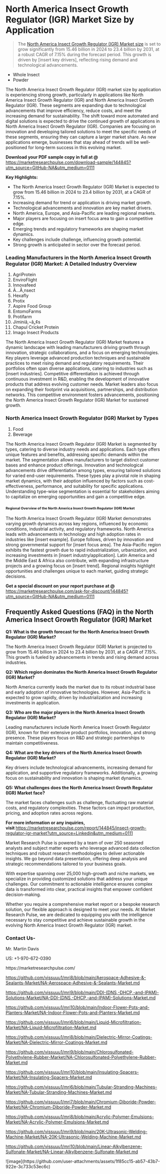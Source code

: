 <h1>North America Insect Growth Regulator (IGR) Market&nbsp;Size by Application</h1><blockquote><p>The <a href="https://marketresearchpulse.com/download-sample/144845?utm_source=GitHub-NA&amp;utm_medium=0111">North America Insect Growth Regulator (IGR) Market size</a> is set to grow significantly from 15.46 billion in 2024 to 23.4 billion by 2031, at a robust CAGR of 7.15% during the forecast period. This growth is driven by [insert key drivers], reflecting rising demand and technological advancements.</p></blockquote><ul><li>Whole Insect <li> Powder</li></ul><p>The North America Insect Growth Regulator (IGR) market size by application is experiencing strong growth, particularly in applications like North America Insect Growth Regulator (IGR) and North America Insect Growth Regulator (IGR). These segments are expanding due to technological advancements that improve efficiency, reduce costs, and meet the increasing demand for sustainability. The shift toward more automated and digital solutions is expected to drive the continued growth of applications in North America Insect Growth Regulator (IGR). Companies are focusing on innovation and developing tailored solutions to meet the specific needs of these segments, ensuring they can capture a larger market share. As new applications emerge, businesses that stay ahead of trends will be well-positioned for long-term success in this evolving market.</p><p><strong>Download your PDF sample copy in full at @ </strong><a href="https://marketresearchpulse.com/download-sample/144845?utm_source=GitHub-NA&amp;utm_medium=0111">https://marketresearchpulse.com/download-sample/144845?utm_source=GitHub-NA&amp;utm_medium=0111</a></p><p><strong>Key Highlights: </strong></p><ul><li>The North America Insect Growth Regulator (IGR) Market is expected to grow from 15.46 billion in 2024 to 23.4 billion by 2031, at a CAGR of 7.15%.</li><li>Increasing demand for trend or application is driving market growth.</li><li>Technological advancements and innovation are key market drivers.</li><li>North America, Europe, and Asia-Pacific are leading regional markets.</li><li>Major players are focusing on insert focus area to gain a competitive edge.</li><li>Emerging trends and regulatory frameworks are shaping market dynamics.</li><li>Key challenges include challenge, influencing growth potential.</li><li>Strong growth is anticipated in sector over the forecast period.</li></ul><h3>Leading Manufacturers in the North America Insect Growth Regulator (IGR) Market: A Detailed Industry Overview</h3><ol><li>AgriProtein</li><li>EnviroFlight</li><li>Innovafeed</li><li>Ã…Â¸nsect</li><li>Hexafly</li><li>Protix</li><li>Aspire Food Group</li><li>EntomoFarms</li><li>Protifarm</li><li>Jiminiâ‚¬â„¢s</li><li>Chapul Cricket Protein</li><li>Imago Insect Products</li></ol><div class="flex max-w-full flex-col flex-grow"><div class="min-h-8 text-message flex w-full flex-col items-end gap-2 whitespace-normal break-words [.text-message+&amp;]:mt-5" dir="auto" data-message-author-role="assistant" data-message-id="fd8432e4-4910-450d-b182-61b7bfb0a01f" data-message-model-slug="gpt-4o"><div class="flex w-full flex-col gap-1 empty:hidden first:pt-[3px]"><div class="markdown prose w-full break-words dark:prose-invert light"><p>The North America Insect Growth Regulator (IGR) Market features a dynamic landscape with leading manufacturers driving growth through innovation, strategic collaborations, and a focus on emerging technologies. Key players leverage advanced production techniques and sustainable practices to meet rising demand and regulatory requirements. Their portfolios often span diverse applications, catering to industries such as [insert industries]. Competitive differentiation is achieved through continuous investment in R&amp;D, enabling the development of innovative products that address evolving customer needs. Market leaders also focus on expanding their footprint via acquisitions, partnerships, and distribution networks. This competitive environment fosters advancements, positioning the North America Insect Growth Regulator (IGR) Market for sustained growth.</p></div></div></div></div><h3>North America Insect Growth Regulator (IGR) Market by Types</h3><ol><li>Food <li> Beverage</li></ol><div class="flex max-w-full flex-col flex-grow"><div class="min-h-8 text-message flex w-full flex-col items-end gap-2 whitespace-normal break-words [.text-message+&amp;]:mt-5" dir="auto" data-message-author-role="assistant" data-message-id="084470be-0bb7-4664-bddf-5156b4f41249" data-message-model-slug="gpt-4o-mini"><div class="flex w-full flex-col gap-1 empty:hidden first:pt-[3px]"><div class="markdown prose w-full break-words dark:prose-invert light"><p>The North America Insect Growth Regulator (IGR) Market is segmented by types, catering to diverse industry needs and applications. Each type offers unique features and benefits, addressing specific demands within the market. The segmentation allows manufacturers to target distinct customer bases and enhance product offerings. Innovation and technological advancements drive differentiation among types, ensuring tailored solutions for varied end-user requirements. These types play a pivotal role in shaping market dynamics, with their adoption influenced by factors such as cost-effectiveness, performance, and suitability for specific applications. Understanding type-wise segmentation is essential for stakeholders aiming to capitalize on emerging opportunities and gain a competitive edge.</p></div></div></div></div><h3><span style="font-size: 11px;">Regional Overview of the North America Insect Growth Regulator (IGR) Market</span></h3><div class="flex max-w-full flex-col flex-grow"><div class="min-h-8 text-message flex w-full flex-col items-end gap-2 whitespace-normal break-words [.text-message+&amp;]:mt-5" dir="auto" data-message-author-role="assistant" data-message-id="e9038762-ce64-4e30-91c9-9bd413514231" data-message-model-slug="gpt-4o-mini"><div class="flex w-full flex-col gap-1 empty:hidden first:pt-[3px]"><div class="markdown prose w-full break-words dark:prose-invert light"><p>The North America Insect Growth Regulator (IGR) Market demonstrates varying growth dynamics across key regions, influenced by economic conditions, industrial activity, and regulatory frameworks. North America leads with advancements in technology and high adoption rates in industries like [insert example]. Europe follows, driven by innovation and strong governmental support for [insert focus area]. The Asia-Pacific region exhibits the fastest growth due to rapid industrialization, urbanization, and increasing investments in [insert industry/application]. Latin America and the Middle East &amp; Africa also contribute, with expanding infrastructure projects and a growing focus on [insert trend]. Regional insights highlight opportunities and challenges unique to each market, guiding strategic decisions.</p></div></div></div></div><p><strong>Get a special discount on your report purchase at @ </strong><a href="https://marketresearchpulse.com/ask-for-discount/144845?utm_source=GitHub-NA&amp;utm_medium=0111">https://marketresearchpulse.com/ask-for-discount/144845?utm_source=GitHub-NA&amp;utm_medium=0111</a></p><h2>Frequently Asked Questions (FAQ) in the North America Insect Growth Regulator (IGR) Market</h2><p><strong>Q1: What is the growth forecast for the North America Insect Growth Regulator (IGR) Market?</strong></p><p>The North America Insect Growth Regulator (IGR) Market is projected to grow from 15.46 billion in 2024 to 23.4 billion by 2031, at a CAGR of 7.15%. This growth is fueled by advancements in trends and rising demand across industries.</p><p><strong>Q2: Which region dominates the North America Insect Growth Regulator (IGR) Market?</strong></p><p>North America currently leads the market due to its robust industrial base and early adoption of innovative technologies. However, Asia-Pacific is expected to grow rapidly, driven by industrialization and increasing investments in application.</p><p><strong>Q3: Who are the major players in the North America Insect Growth Regulator (IGR) Market?</strong></p><p>Leading manufacturers include North America Insect Growth Regulator (IGR), known for their extensive product portfolios, innovation, and strong presence. These players focus on R&amp;D and strategic partnerships to maintain competitiveness.</p><p><strong>Q4: What are the key drivers of the North America Insect Growth Regulator (IGR) Market?</strong></p><p>Key drivers include technological advancements, increasing demand for application, and supportive regulatory frameworks. Additionally, a growing focus on sustainability and innovation is shaping market dynamics.</p><p><strong>Q5: What challenges does the North America Insect Growth Regulator (IGR) Market face?</strong></p><p>The market faces challenges such as challenge, fluctuating raw material costs, and regulatory complexities. These factors can impact production, pricing, and adoption rates across regions.</p><p><strong>For more information or any inquiries, visit&nbsp;</strong><a href="https://marketresearchpulse.com/report/144845/insect-growth-regulator-igr-market?utm_source=Linkedin&utm_medium=0111">https://marketresearchpulse.com/report/144845/insect-growth-regulator-igr-market?utm_source=Linkedin&utm_medium=0111</a></p><p>Market Research Pulse is powered by a team of over 250 seasoned analysts and subject matter experts who leverage advanced data collection techniques and robust research methodologies to deliver actionable insights. We go beyond data presentation, offering deep analysis and strategic recommendations tailored to your business goals.</p><p>With expertise spanning over 25,000 high-growth and niche markets, we specialize in providing customized solutions that address your unique challenges. Our commitment to actionable intelligence ensures complex data is transformed into clear, practical insights that empower confident decision-making.</p><p>Whether you require a comprehensive market report or a bespoke research solution, our flexible approach is designed to meet your needs. At Market Research Pulse, we are dedicated to equipping you with the intelligence necessary to stay competitive and achieve sustainable growth in the evolving North America Insect Growth Regulator (IGR) market.</p><h3><strong>Contact Us-</strong></h3><p>Mr. Martin Davis</p><p>US: +1-970-672-0390</p><p>https://marketresearchpulse.com/</p><p><a href="https://github.com/vissuuu1/mri8/blob/main/Aerospace-Adhesive-&-Sealants-Market/NA-Aerospace-Adhesive-&-Sealants-Market.md">https://github.com/vissuuu1/mri8/blob/main/Aerospace-Adhesive-&-Sealants-Market/NA-Aerospace-Adhesive-&-Sealants-Market.md</a></p><p><a href="https://github.com/vissuuu1/mri9/blob/main/DDI-(DNS,-DHCP,-and-IPAM)-Solutions-Market/NA-DDI-(DNS,-DHCP,-and-IPAM)-Solutions-Market.md">https://github.com/vissuuu1/mri9/blob/main/DDI-(DNS,-DHCP,-and-IPAM)-Solutions-Market/NA-DDI-(DNS,-DHCP,-and-IPAM)-Solutions-Market.md</a></p><p><a href="https://github.com/vissuuu1/mri10/blob/main/Indoor-Flower-Pots-and-Planters-Market/NA-Indoor-Flower-Pots-and-Planters-Market.md">https://github.com/vissuuu1/mri10/blob/main/Indoor-Flower-Pots-and-Planters-Market/NA-Indoor-Flower-Pots-and-Planters-Market.md</a></p><p><a href="https://github.com/vissuuu1/mri6/blob/main/Liquid-Microfiltration-Market/NA-Liquid-Microfiltration-Market.md">https://github.com/vissuuu1/mri6/blob/main/Liquid-Microfiltration-Market/NA-Liquid-Microfiltration-Market.md</a></p><p><a href="https://github.com/vissuuu1/mri8/blob/main/Dielectric-Mirror-Coatings-Market/NA-Dielectric-Mirror-Coatings-Market.md">https://github.com/vissuuu1/mri8/blob/main/Dielectric-Mirror-Coatings-Market/NA-Dielectric-Mirror-Coatings-Market.md</a></p><p><a href="https://github.com/vissuuu1/mri9/blob/main/Chlorosulfonated-Polyethylene-Rubber-Market/NA-Chlorosulfonated-Polyethylene-Rubber-Market.md">https://github.com/vissuuu1/mri9/blob/main/Chlorosulfonated-Polyethylene-Rubber-Market/NA-Chlorosulfonated-Polyethylene-Rubber-Market.md</a></p><p><a href="https://github.com/vissuuu1/mri10/blob/main/Insulating-Spacers-Market/NA-Insulating-Spacers-Market.md">https://github.com/vissuuu1/mri10/blob/main/Insulating-Spacers-Market/NA-Insulating-Spacers-Market.md</a></p><p><a href="https://github.com/vissuuu1/mri6/blob/main/Tubular-Stranding-Machines-Market/NA-Tubular-Stranding-Machines-Market.md">https://github.com/vissuuu1/mri6/blob/main/Tubular-Stranding-Machines-Market/NA-Tubular-Stranding-Machines-Market.md</a></p><p><a href="https://github.com/vissuuu1/mri7/blob/main/Chromium-Diboride-Powder-Market/NA-Chromium-Diboride-Powder-Market.md">https://github.com/vissuuu1/mri7/blob/main/Chromium-Diboride-Powder-Market/NA-Chromium-Diboride-Powder-Market.md</a></p><p><a href="https://github.com/vissuuu1/mri8/blob/main/Acrylic-Polymer-Emulsions-Market/NA-Acrylic-Polymer-Emulsions-Market.md">https://github.com/vissuuu1/mri8/blob/main/Acrylic-Polymer-Emulsions-Market/NA-Acrylic-Polymer-Emulsions-Market.md</a></p><p><a href="https://github.com/vissuuu1/mri9/blob/main/20K-Ultrasonic-Welding-Machine-Market/NA-20K-Ultrasonic-Welding-Machine-Market.md">https://github.com/vissuuu1/mri9/blob/main/20K-Ultrasonic-Welding-Machine-Market/NA-20K-Ultrasonic-Welding-Machine-Market.md</a></p><p><a href="https://github.com/vissuuu1/mri10/blob/main/Linear-Alkylbenzene-Sulfonate-Market/NA-Linear-Alkylbenzene-Sulfonate-Market.md">https://github.com/vissuuu1/mri10/blob/main/Linear-Alkylbenzene-Sulfonate-Market/NA-Linear-Alkylbenzene-Sulfonate-Market.md</a></p>
![image](https://github.com/user-attachments/assets/1f85cc15-ab57-43b7-922e-3c733c53ec6c)
